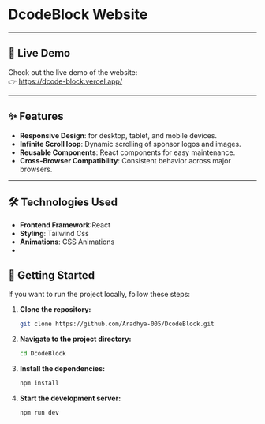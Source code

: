 # DcodeBlock Website

---

## 🚀 Live Demo

Check out the live demo of the website:  
👉 https://dcode-block.vercel.app/

---


## ✨ Features

- **Responsive Design**: for desktop, tablet, and mobile devices.
- **Infinite Scroll loop**: Dynamic scrolling of sponsor logos and images.
- **Reusable Components**: React components for easy maintenance.
- **Cross-Browser Compatibility**: Consistent behavior across major browsers.

---

## 🛠️ Technologies Used

- **Frontend Framework**:React
- **Styling**: Tailwind Css
- **Animations**: CSS Animations
- 
##  🚀 Getting Started

If you want to run the project locally, follow these steps:

1. **Clone the repository:**
    ```bash
    git clone https://github.com/Aradhya-005/DcodeBlock.git
    ```

2. **Navigate to the project directory:**
    ```bash
    cd DcodeBlock
    ```

3. **Install the dependencies:**
    ```bash
    npm install
    ```

4. **Start the development server:**
    ```bash
    npm run dev

